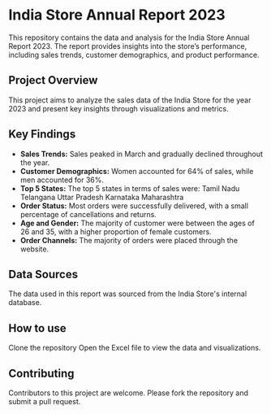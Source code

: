 # India Store Annual Report 2023
This repository contains the data and analysis for the India Store Annual Report 2023. The report provides insights into the store’s performance, including sales trends, customer demographics, and product performance.
## Project Overview
This project aims to analyze the sales data of the India Store for the year 2023 and present key insights through visualizations and metrics.
## Key Findings
* **Sales Trends:** Sales peaked in March and gradually declined throughout the year.
* **Customer Demographics:** Women accounted for 64% of sales, while men accounted for 36%.
* **Top 5 States:** The top 5 states in terms of sales were:
Tamil Nadu
Telangana
Uttar Pradesh
Karnataka
Maharashtra
* **Order Status:** Most orders were successfully delivered, with a small percentage of cancellations and returns.
* **Age and Gender:** The majority of customer were between the ages of 26 and 35, with a higher proportion of female customers.
* **Order Channels:** The majority of orders were placed through the website.
## Data Sources
The data used in this report was sourced from the India Store's internal database.
## How to use
Clone the repository
Open the Excel file to view the data and visualizations.
## Contributing
Contributors to this project are welcome. Please fork the repository and submit a pull request.
